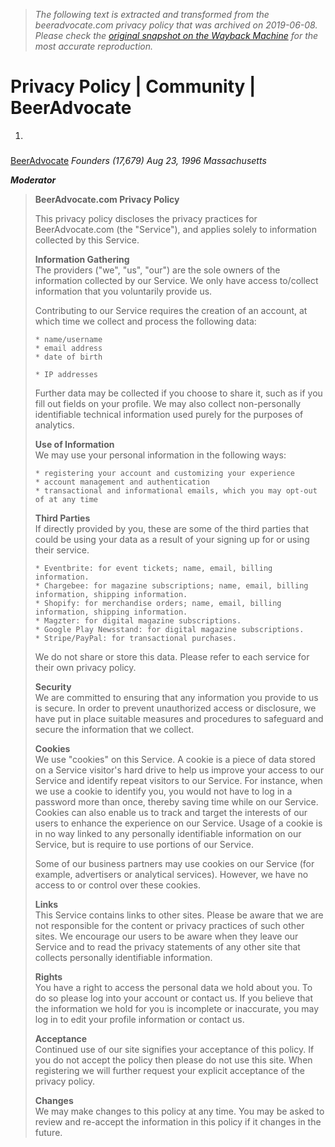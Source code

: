 > *The following text is extracted and transformed from the beeradvocate.com privacy policy that was archived on 2019-06-08. Please check the [original snapshot on the Wayback Machine](https://web.archive.org/web/20190608051344id_/https%3A//www.beeradvocate.com/community/threads/privacy-policy.393415) for the most accurate reproduction.*

# Privacy Policy | Community | BeerAdvocate

  1. [](https://web.archive.org/web/20190608051344id_/https://www.beeradvocate.com/community/threads/privacy-policy.393415/members/beeradvocate.1/)

### 

[BeerAdvocate](https://web.archive.org/web/20190608051344id_/https://www.beeradvocate.com/community/threads/privacy-policy.393415/members/beeradvocate.1/) _Founders (17,679)_ _Aug 23, 1996_ _Massachusetts_

_**Moderator**_

> **BeerAdvocate.com Privacy Policy**
> 
> This privacy policy discloses the privacy practices for BeerAdvocate.com (the "Service"), and applies solely to information collected by this Service.
> 
> **Information Gathering**  
>  The providers ("we", "us", "our") are the sole owners of the information collected by our Service. We only have access to/collect information that you voluntarily provide us.
> 
> Contributing to our Service requires the creation of an account, at which time we collect and process the following data:
> 
>     * name/username
>     * email address
>     * date of birth  
> 
>     * IP addresses
> Further data may be collected if you choose to share it, such as if you fill out fields on your profile. We may also collect non-personally identifiable technical information used purely for the purposes of analytics.
> 
> **Use of Information**  
>  We may use your personal information in the following ways:
> 
>     * registering your account and customizing your experience
>     * account management and authentication
>     * transactional and informational emails, which you may opt-out of at any time
> **Third Parties**  
>  If directly provided by you, these are some of the third parties that could be using your data as a result of your signing up for or using their service.  
> 
>     * Eventbrite: for event tickets; name, email, billing information.
>     * Chargebee: for magazine subscriptions; name, email, billing information, shipping information.
>     * Shopify: for merchandise orders; name, email, billing information, shipping information.
>     * Magzter: for digital magazine subscriptions.
>     * Google Play Newsstand: for digital magazine subscriptions.
>     * Stripe/PayPal: for transactional purchases.
> We do not share or store this data. Please refer to each service for their own privacy policy.
> 
> **Security**  
>  We are committed to ensuring that any information you provide to us is secure. In order to prevent unauthorized access or disclosure, we have put in place suitable measures and procedures to safeguard and secure the information that we collect.
> 
> **Cookies**  
>  We use "cookies" on this Service. A cookie is a piece of data stored on a Service visitor's hard drive to help us improve your access to our Service and identify repeat visitors to our Service. For instance, when we use a cookie to identify you, you would not have to log in a password more than once, thereby saving time while on our Service. Cookies can also enable us to track and target the interests of our users to enhance the experience on our Service. Usage of a cookie is in no way linked to any personally identifiable information on our Service, but is require to use portions of our Service.
> 
> Some of our business partners may use cookies on our Service (for example, advertisers or analytical services). However, we have no access to or control over these cookies.
> 
> **Links**  
>  This Service contains links to other sites. Please be aware that we are not responsible for the content or privacy practices of such other sites. We encourage our users to be aware when they leave our Service and to read the privacy statements of any other site that collects personally identifiable information.
> 
> **Rights**  
>  You have a right to access the personal data we hold about you. To do so please log into your account or contact us. If you believe that the information we hold for you is incomplete or inaccurate, you may log in to edit your profile information or contact us.
> 
> **Acceptance**  
>  Continued use of our site signifies your acceptance of this policy. If you do not accept the policy then please do not use this site. When registering we will further request your explicit acceptance of the privacy policy.
> 
> **Changes**  
>  We may make changes to this policy at any time. You may be asked to review and re-accept the information in this policy if it changes in the future. 



